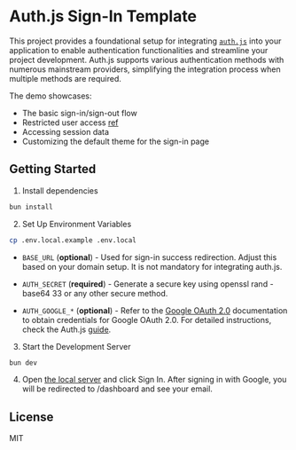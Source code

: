 # Auth.js Sign-In Template

This project provides a foundational setup for integrating [`auth.js`](https://authjs.dev/) into your application to enable authentication functionalities and streamline your project development. Auth.js supports various authentication methods with numerous mainstream providers, simplifying the integration process when multiple methods are required.

The demo showcases:

- The basic sign-in/sign-out flow
- Restricted user access [ref](https://authjs.dev/guides/restricting-user-access)
- Accessing session data
- Customizing the default theme for the sign-in page

## Getting Started

1. Install dependencies

```bash
bun install
```

2. Set Up Environment Variables

```bash
cp .env.local.example .env.local
```

- `BASE_URL` (**optional**) - Used for sign-in success redirection. Adjust this based on your domain setup. It is not mandatory for integrating auth.js.

- `AUTH_SECRET` (**required**) - Generate a secure key using openssl rand -base64 33 or any other secure method.

- `AUTH_GOOGLE_*` (**optional**) - Refer to the [Google OAuth 2.0](https://developers.google.com/identity/protocols/oauth2) documentation to obtain credentials for Google OAuth 2.0.
  For detailed instructions, check the Auth.js [guide](https://authjs.dev/getting-started/providers/google).

3. Start the Development Server

```bash
bun dev
```

4. Open [the local server](http://localhost:3000) and click Sign In. After signing in with Google, you will be redirected to /dashboard and see your email.

## License

MIT
